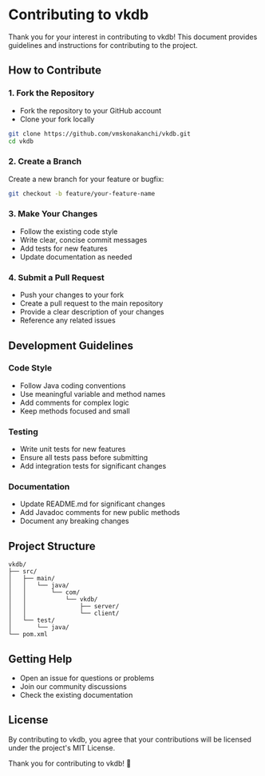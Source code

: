 # Contributing to vkdb

Thank you for your interest in contributing to vkdb! This document provides guidelines and instructions for contributing to the project.

## How to Contribute

### 1. Fork the Repository

- Fork the repository to your GitHub account
- Clone your fork locally

```bash
git clone https://github.com/vmskonakanchi/vkdb.git
cd vkdb
```

### 2. Create a Branch

Create a new branch for your feature or bugfix:

```bash
git checkout -b feature/your-feature-name
```

### 3. Make Your Changes

- Follow the existing code style
- Write clear, concise commit messages
- Add tests for new features
- Update documentation as needed

### 4. Submit a Pull Request

- Push your changes to your fork
- Create a pull request to the main repository
- Provide a clear description of your changes
- Reference any related issues

## Development Guidelines

### Code Style

- Follow Java coding conventions
- Use meaningful variable and method names
- Add comments for complex logic
- Keep methods focused and small

### Testing

- Write unit tests for new features
- Ensure all tests pass before submitting
- Add integration tests for significant changes

### Documentation

- Update README.md for significant changes
- Add Javadoc comments for new public methods
- Document any breaking changes

## Project Structure

```
vkdb/
├── src/
│   ├── main/
│   │   └── java/
│   │       └── com/
│   │           └── vkdb/
│   │               ├── server/
│   │               └── client/
│   └── test/
│       └── java/
└── pom.xml
```

## Getting Help

- Open an issue for questions or problems
- Join our community discussions
- Check the existing documentation

## License

By contributing to vkdb, you agree that your contributions will be licensed under the project's MIT License.

Thank you for contributing to vkdb! 🚀
